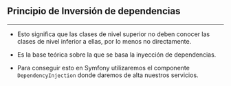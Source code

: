 ## Principio de Inversión de dependencias
---------------------------

* Esto significa que las clases de nivel superior no deben conocer las clases de nivel inferior a ellas, por lo menos no directamente.

* Es la base teórica sobre la que se basa la inyección de dependencias.

* Para conseguir esto en Symfony utilizaremos el componente `DependencyInjection` donde daremos de alta nuestros servicios.
